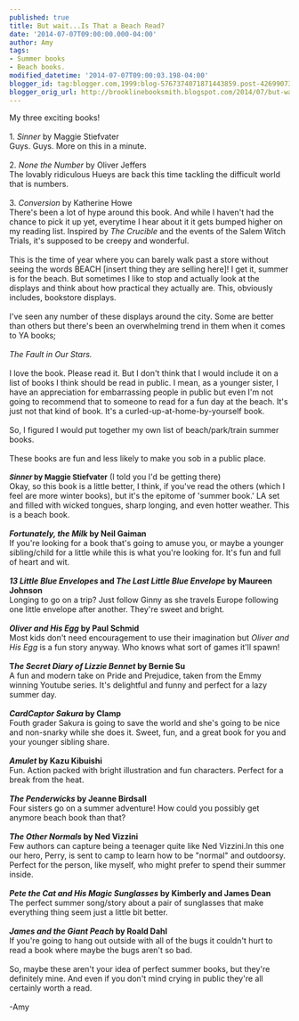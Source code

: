 ```yaml
---
published: true
title: But wait...Is That a Beach Read?
date: '2014-07-07T09:00:00.000-04:00'
author: Amy
tags:
- Summer books
- Beach books.
modified_datetime: '2014-07-07T09:00:03.198-04:00'
blogger_id: tag:blogger.com,1999:blog-5767374071871443859.post-4269907357746093454
blogger_orig_url: http://brooklinebooksmith.blogspot.com/2014/07/but-waitis-that-beach-read.html
---
```


My three exciting books!<br /><br />1. <i>Sinner </i>by Maggie Stiefvater<br />Guys. Guys. More on this in a minute.<br /><br />2. <i>None the Number</i> by Oliver Jeffers<br />The lovably ridiculous Hueys are back this time tackling the difficult world that is numbers.<br /><br />3. <i>Conversion</i> by Katherine Howe<br />There's been a lot of hype around this book. And while I haven't had the chance to pick it up yet, everytime I hear about it it gets bumped higher on my reading list. Inspired by <i>The Crucible</i> and the events of the Salem Witch Trials, it's supposed to be creepy and wonderful.<br /><br />This is the time of year where you can barely walk past a store without seeing the words BEACH [insert thing they are selling here]! I get it, summer is for the beach. But sometimes I like to stop and actually look at the displays and think about how practical they actually are. This, obviously includes, bookstore displays. <br /><br />I've seen any number of these displays around the city. Some are better than others but there's been an overwhelming trend in them when it comes to YA books;<br /><i><br />The Fault in Our Stars. </i><br /><br />I love the book. Please read it. But I don't think that I would include it on a list of books I think should be read in public. I mean, as a younger sister, I have an appreciation for embarrassing people in public but even I'm not going to recommend that to someone to read for a fun day at the beach. It's just not that kind of book. It's a curled-up-at-home-by-yourself book.<br /><br />So, I figured I would put together my own list of beach/park/train summer books. <br /><br />These books are fun and less likely to make you sob in a public place.<br /><span style="font-size: small;"><b><br /><i>Sinner</i> by Maggie Stiefvater</b></span> (I told you I'd be getting there)<br />Okay, so this book is a little better, I think, if you've read the others (which I feel are more winter books), but it's the epitome of 'summer book.' LA set and filled with wicked tongues, sharp longing, and even hotter weather. This is a beach book.<br /><br /><b><i>Fortunately, the Milk</i> by Neil Gaiman</b><br />If you're looking for a book that's going to amuse you, or maybe a younger sibling/child for a little while this is what you're looking for. It's fun and full of heart and wit.<br /><br /><b><i>13 Little Blue Envelopes </i>and <i>The Last Little Blue Envelope</i> by Maureen Johnson</b><br />Longing to go on a trip? Just follow Ginny as she travels Europe following one little envelope after another. They're sweet and bright.<br /><br /><b><i>Oliver and His Egg</i> by Paul Schmid</b><br />Most kids don't need encouragement to use their imagination but <i>Oliver and His Egg</i> is a fun story anyway. Who knows what sort of games it'll spawn!<br /><br /><b>T<i>he Secret Diary of Lizzie Bennet</i> by Bernie Su</b><br />A fun and modern take on Pride and Prejudice, taken from the Emmy winning Youtube series. It's delightful and funny and perfect for a lazy summer day.<br /><br /><b><i>CardCaptor Sakura</i> by Clamp</b><br />Fouth grader Sakura is going to save the world and she's going to be nice and non-snarky while she does it. Sweet, fun, and a great book for you and your younger sibling share. <br /><br /><b><i>Amulet </i>by Kazu Kibuishi</b><br />Fun. Action packed with bright illustration and fun characters. Perfect for a break from the heat.<br /><b><br /><i>The Penderwicks </i>by Jeanne Birdsall</b><br />Four sisters go on a summer adventure! How could you possibly get anymore beach book than that?<br /><br /><b><i>The Other Normals</i> by Ned Vizzini</b><br />Few authors can capture being a teenager quite like Ned Vizzini.In this one our hero, Perry, is sent to camp to learn how to be "normal" and outdoorsy. Perfect for the person, like myself, who might prefer to spend their summer inside.<br /><b><br /></b><b><i>Pete the Cat and His Magic Sunglasses</i> by Kimberly and James Dean</b><br />The perfect summer song/story about a pair of sunglasses that make everything thing seem just a little bit better. <br /><br /><b><i>James and the Giant Peach</i> by Roald Dahl</b><br />If you're going to hang out outside with all of the bugs it couldn't hurt to read a book where maybe the bugs aren't so bad.<br /><br />So, maybe these aren't your idea of perfect summer books, but they're definitely mine. And even if you don't mind crying in public they're all certainly worth a read.<br /><br />-Amy